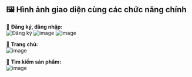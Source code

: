 ## 🖼️ Hình ảnh giao diện cùng các chức năng chính

📌 **Đăng ký, đăng nhập:**  
![Đăng ký](https://github.com/user-attachments/assets/6b87aede-b37f-4446-9d43-a1727bc7cc13)
![image](https://github.com/user-attachments/assets/0fe84ef1-fbc5-465a-ba83-6692dc39a653)
![image](https://github.com/user-attachments/assets/e17c5455-d797-440c-a7b0-9d262e041ba0)

📌 **Trang chủ:**  
![image](https://github.com/user-attachments/assets/6c115c66-e9cf-41d1-b878-ae3d5252b304)

📌 **Tìm kiếm sản phẩm:**  
![image](https://github.com/user-attachments/assets/2ec36393-23b2-46f4-9e17-cce845de4b4e)




